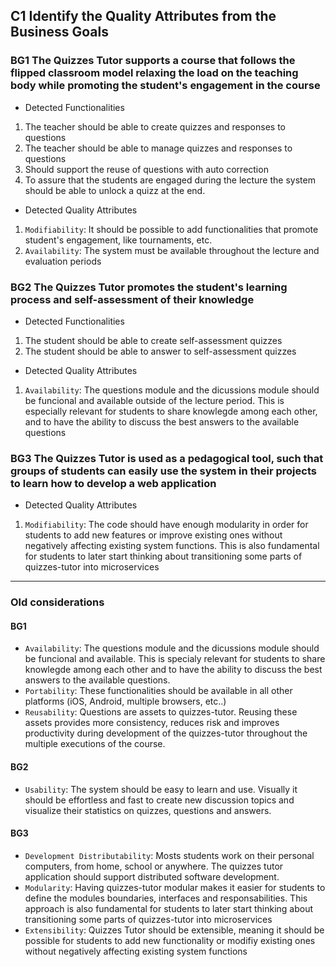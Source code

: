 ## **C1** Identify the Quality Attributes from the Business Goals

### **BG1** The Quizzes Tutor supports a course that follows the flipped classroom model relaxing the load on the teaching body while promoting the student's engagement in the course
- Detected Functionalities
1. The teacher should be able to create quizzes and responses to questions
2. The teacher should be able to manage quizzes and responses to questions
3. Should support the reuse of questions with auto correction
4. To assure that the students are engaged during the lecture the system should be able to unlock a quizz at the end.
- Detected Quality Attributes 
1. `Modifiability`: It should be possible to add functionalities that promote student's engagement, like tournaments, etc.
2. `Availability`: The system must be available throughout the lecture and evaluation periods

### **BG2** The Quizzes Tutor promotes the student's learning process and self-assessment of their knowledge
- Detected Functionalities
1. The student should be able to create self-assessment quizzes
1. The student should  be able to answer to self-assessment quizzes
- Detected Quality Attributes 
1. `Availability`: The questions module and the dicussions module should be funcional and available outside of the lecture period. This is especially relevant for students to share knowlegde among each other, and to have the ability to discuss the best answers to the available questions

### **BG3** The Quizzes Tutor is used as a pedagogical tool, such that groups of students can easily use the system in their projects to learn how to develop a web application
- Detected Quality Attributes 
1. `Modifiability`: The code should have enough modularity in order for students to add new features or improve existing ones without negatively affecting existing system functions. This is also fundamental for students to later start thinking about transitioning some parts of quizzes-tutor into microservices



----------------


### Old considerations

#### BG1
- `Availability`: The questions module and the dicussions module should be funcional and available. This is specialy relevant for students to share knowlegde among each other and to have the ability to discuss the best answers to the available questions.
- `Portability`: These functionalities should be available in all other platforms (iOS, Android, multiple browsers, etc..)
- `Reusability`: Questions are assets to quizzes-tutor. Reusing these assets provides more consistency, reduces risk and improves productivity during development of the quizzes-tutor throughout the multiple executions of the course.

#### BG2
- `Usability`: The system should be easy to learn and use. Visually it should be effortless and fast to create new discussion topics and visualize their statistics on quizzes, questions and answers.

#### BG3

- `Development Distributability`: Mosts students work on their personal computers, from home, school or anywhere. The quizzes tutor application should support distributed software development.
- `Modularity`: Having quizzes-tutor modular makes it easier for students to define the modules boundaries, interfaces and responsabilities. This approach is also fundamental for students to later start thinking about transitioning some parts of quizzes-tutor into microservices
- `Extensibility`: Quizzes Tutor should be extensible, meaning it should be possible for students to add new functionality or modifiy existing ones without negatively affecting existing system functions
